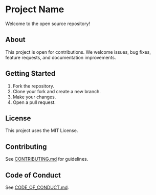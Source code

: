# Project Name

Welcome to the open source repository!

## About

This project is open for contributions. We welcome issues, bug fixes, feature requests, and documentation improvements.

## Getting Started

1. Fork the repository.
2. Clone your fork and create a new branch.
3. Make your changes.
4. Open a pull request.

## License

This project uses the MIT License.

## Contributing

See [CONTRIBUTING.md](CONTRIBUTING.md) for guidelines.

## Code of Conduct

See [CODE_OF_CONDUCT.md](CODE_OF_CONDUCT.md).